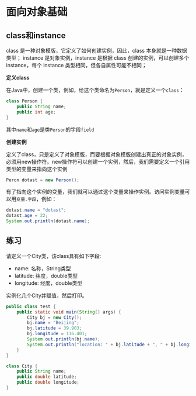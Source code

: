 # 面向对象基础

## class和instance

class 是一种对象模版，它定义了如何创建实例，因此，class 本身就是一种数据类型；
instance 是对象实例，instance 是根据 class 创建的实例，可以创建多个 instance，每个 instance 类型相同，但各自属性可能不相同；

**定义class**

在Java中，创建一个类，例如，给这个类命名为`Person`，就是定义一个`class`：

```java
class Person {
    public String name;
    public int age;
}
```

其中`name`和`age`是类`Person`的字段`field`

**创建实例**

定义了class，只是定义了对象模版，而要根据对象模版创建出真正的对象实例，必须用new操作符。new操作符可以创建一个实例，然后，我们需要定义一个引用类型的变量来指向这个实例

```java
Peron dotast = new Person();
```

有了指向这个实例的变量，我们就可以通过这个变量来操作实例。访问实例变量可以用`变量.字段`，例如：
```java
dotast.name = "dotast";
dotast.age = 22;
System.out.println(dotast.name);
```



## 练习

请定义一个City类，该class具有如下字段:

- name: 名称，String类型
- latitude: 纬度，double类型
- longitude: 经度，double类型

实例化几个City并赋值，然后打印。
```java
public class test {
    public static void main(String[] args) {
        City bj = new City();
        bj.name = "Beijing";
        bj.latitude = 39.903;
        bj.longitude = 116.401;
        System.out.println(bj.name);
        System.out.println("location: " + bj.latitude + ", " + bj.longitude);
    }
}

class City {
    public String name;
    public double latitude;
    public double longitude;
}
```

